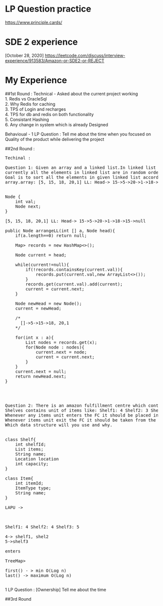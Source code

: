 # LP Question practice
https://www.principle.cards/

# SDE 2 experience 
[October 28, 2020] https://leetcode.com/discuss/interview-experience/913583/Amazon-or-SDE2-or-REJECT<br>


# My Experience
##1st Round : 
Technical - Asked about the current project working<br>
			1. Redis vs OracleSql <br>
			2. Why Redis for caching <br>
			3. TPS of Login and recharges <br>
			4. TPS for db and redis on both functionality <br>
			5. Consistant Hashing <br>
			6. Any change in system which is already Designed <br>

Behavioual - 1 LP Question : Tell me about the time when you focused on Quality of the product while delivering the project

##2nd Round :

<pre>
Techinal : 

Question 1: Given an array and a linked list.In linked list each node data is derived from the given array, 
currently all the elements in linked list are in random order. Linked list may contain multiple occurrences of elements present in array: 
Goal is to sort all the elements in given linked list according to the order given in the 
array.array: [5, 15, 18, 20,1] LL: Head-> 15->5->20->1->18->15 ... Output: Head->5->15->15->18->20->1 …


Node {
    int val;
    Node next;
}

[5, 15, 18, 20,1] LL: Head-> 15->5->20->1->18->15->null

public Node arrangeLL(int [] a, Node head){
    if(a.length==0) return null;

    Map<Integer,List<Node>> records = new HashMap<>();
    
    Node current = head;
    
    while(current!=null){
        if(!records.containsKey(current.val)){
            records.put(current.val,new ArrayList<>());
        }
        records.get(current.val).add(current);
        current = current.next;
    }
    
    Node newHead = new Node();
    current = newHead;
    
    /*
      []->5->15->18, 20,1
    */
    
    for(int x : a){
        List<Node> nodes = records.get(x);
        for(Node node : nodes){
            current.next = node;
            current = current.next; 
        }
    }
    current.next = null;
    return newHead.next;
}




Question 2: There is an amazon fulfillment centre which contains many shelves.
Shelves contains unit of items like: Shelf1: 4 Shelf2: 3 Shelf3: 5 etc. 
Whenever any items unit enters the FC it should be placed in the self which contains least items.
Whenever items unit exit the FC it should be taken from the self which contains maximum units. 
Which data structure will you use and why.


class Shelf{
    int shelfId;
    List<Item> items;
    String name;
    Location location
    int capacity;
}

class Item{
    int itemId;
    ItemType type;
    String name;
}

LAPU -> 



Shelf1: 4 Shelf2: 4 Shelf3: 5

4-> shelf1, shel2
5->shelf3

enters

TreeMap<Integer,List<Shelfs>> 

first() - > min O(Log n)
last() -> maximum O(Log n)

</pre>

1 LP Question : [Ownership] Tell me about the time 


##3rd Round






